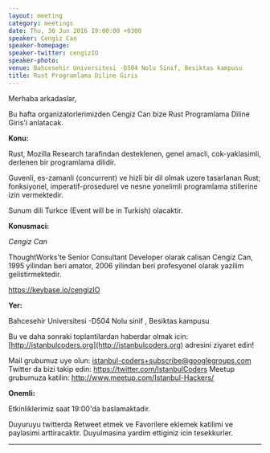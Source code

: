 ```yaml
---
layout: meeting
category: meetings
date: Thu, 30 Jun 2016 19:00:00 +0300
speaker: Cengiz Can
speaker-homepage:
speaker-twitter: cengizIO
speaker-photo:
venue: Bahcesehir Universitesi -D504 Nolu Sinif, Besiktas kampusu
title: Rust Programlama Diline Giris
---
```

Merhaba arkadaslar,

Bu hafta organizatorlerimizden Cengiz Can bize Rust Programlama Diline Giris'i anlatacak.

**Konu:**

Rust, Mozilla Research tarafindan desteklenen, genel amacli, cok-yaklasimli, derlenen bir programlama dilidir.

Guvenli, es-zamanli (concurrent) ve hizli bir dil olmak uzere tasarlanan Rust; fonksiyonel, imperatif-prosedurel ve nesne yonelimli programlama stillerine izin vermektedir.

Sunum dili Turkce (Event will be in Turkish) olacaktir.

**Konusmaci:**

*Cengiz Can*

ThoughtWorks'te Senior Consultant Developer olarak calisan Cengiz Can, 1995 yilindan beri amator, 2006 yilindan beri profesyonel olarak yazilim gelistirmektedir.

https://keybase.io/cengizIO

**Yer:**

Bahcesehir Universitesi -D504 Nolu sinif , Besiktas kampusu

Bu ve daha sonraki toplantilardan haberdar olmak icin: [](http://istanbulcoders.org/)[http://istanbulcoders.org](http://istanbulcoders.org) adresini ziyaret edin!

Mail grubumuz uye olun: istanbul-coders+subscribe@googlegroups.com
Twitter da bizi takip edin: https://twitter.com/IstanbulCoders
Meetup grubumuza katilin: http://www.meetup.com/Istanbul-Hackers/

**Onemli:**

Etkinliklerimiz saat 19:00'da baslamaktadir.

Duyuruyu twitterda Retweet etmek ve Favorilere eklemek katilimi ve paylasimi arttiracaktir. Duyulmasina yardim ettiginiz icin tesekkurler.

----

